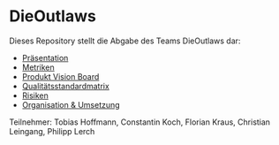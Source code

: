 # DieOutlaws

Dieses Repository stellt die Abgabe des Teams DieOutlaws dar:
- [Präsentation](Intelligent_Tanken.pptx)
- [Metriken](Metriken.md)
- [Produkt Vision Board](ProductVisionBoard.jpg)
- [Qualitätsstandardmatrix](Qualitätsstandardmatrix.png)
- [Risiken](Risiken.pdf)
- [Organisation & Umsetzung](Selbstbeschreibung.md)

Teilnehmer: Tobias Hoffmann, Constantin Koch, Florian Kraus, Christian Leingang, Philipp Lerch

